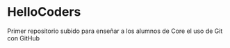 # HelloCoders
Primer repositorio subido para enseñar a los alumnos de Core el uso de Git con GitHub
